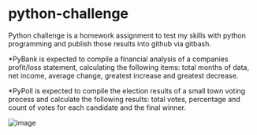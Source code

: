 # python-challenge

Python challenge is a homework assignment to test my skills with python programming and publish those results into github via gitbash.

  *PyBank is expected to compile a financial analysis of a companies profit/loss statement, calculating the following items: total months of data, net income, average change, greatest increase and greatest decrease.
  
  *PyPoll is expected to compile the election results of a small town voting process and calculate the following results:  total votes, percentage and count of votes for each candidate and the final winner.

![image](https://user-images.githubusercontent.com/79013025/112736041-4e8ed200-8f15-11eb-9b1c-9676b136e9ba.png)
